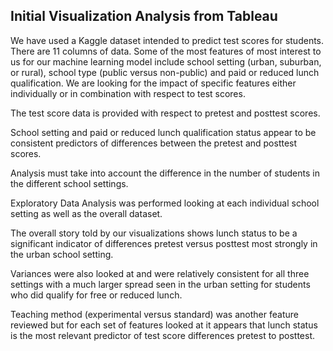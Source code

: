 ## Initial Visualization Analysis from Tableau

We have used a Kaggle dataset intended to predict test scores for students.  There are 11 columns of data.  Some of the most features of most interest to us for our machine learning model include school setting (urban, suburban, or rural), school type (public versus non-public) and paid or reduced lunch qualification.  We are looking for the impact of specific features either individually or in combination with respect to test scores.

The test score data is provided with respect to pretest and posttest scores.

School setting and paid or reduced lunch qualification status appear to be consistent predictors of differences between the pretest and posttest scores.

Analysis must take into account the difference in the number of students in the different school settings.

Exploratory Data Analysis was performed looking at each individual school setting as well as the overall dataset.

The overall story told by our visualizations shows lunch status to be a significant indicator of differences pretest versus posttest most strongly in the urban school setting.

Variances were also looked at and were relatively consistent for all three settings with a much larger spread seen in the urban setting for students who did qualify for free or reduced lunch.

Teaching method (experimental versus standard) was another feature reviewed but for each set of features looked at it appears that lunch status is the most relevant predictor of test score differences pretest to posttest.


